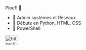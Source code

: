Plouf! :octopus:


- :mushroom: Admin systèmes et Réseaux
- :cactus: Débute en Python, HTML, CSS
- :shell: PowerShell



<a href="https://www.linkedin.com/in/manon-hamel-754894249/" target="blank"><img align="center" src="https://raw.githubusercontent.com/rahuldkjain/github-profile-readme-generator/master/src/images/icons/Social/linked-in-alt.svg" alt="https://www.linkedin.com/in/manon-hamel-754894249/" height="30" width="40" /></a>
